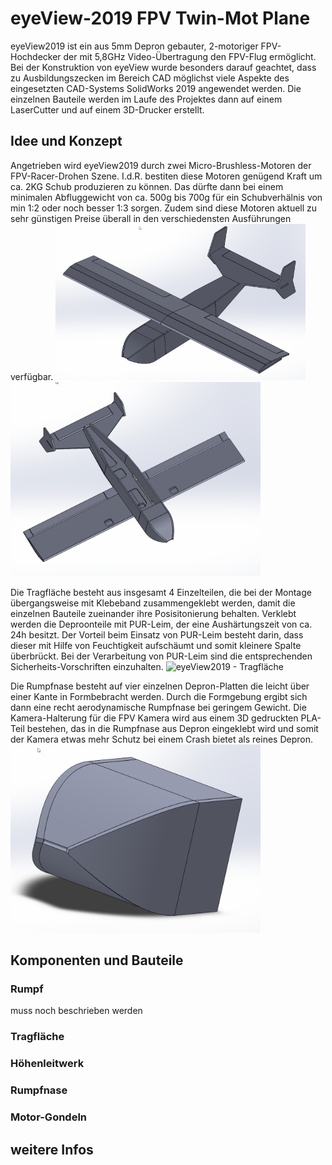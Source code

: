 # eyeView-2019 FPV Twin-Mot Plane
eyeView2019 ist ein aus 5mm Depron gebauter, 2-motoriger FPV-Hochdecker der mit 5,8GHz Video-Übertragung den FPV-Flug ermöglicht.
Bei der Konstruktion von eyeView wurde besonders darauf geachtet, dass zu Ausbildungszecken im Bereich CAD möglichst viele Aspekte des eingesetzten CAD-Systems SolidWorks 2019 angewendet werden. Die einzelnen Bauteile werden im Laufe des Projektes dann auf einem LaserCutter und auf einem 3D-Drucker erstellt.

## Idee und Konzept
Angetrieben wird eyeView2019 durch zwei Micro-Brushless-Motoren der FPV-Racer-Drohen Szene. I.d.R. bestiten diese Motoren genügend Kraft um ca. 2KG Schub produzieren zu können. Das dürfte dann bei einem minimalen Abfluggewicht von ca. 500g bis 700g für ein Schubverhälnis von min 1:2 oder noch besser 1:3 sorgen. Zudem sind diese Motoren aktuell zu sehr günstigen Preise überall in den verschiedensten Ausführungen verfügbar.
![eyeView2019 - Gesammtansicht Zwischenstand](/images/small/EyeView_Komplett_01.png)
![eyeView2019 - Gesammtansicht Zwischenstand](/images/small/EyeView_Komplett_02.png)

Die Tragfläche besteht aus insgesamt 4 Einzelteilen, die bei der Montage übergangsweise mit Klebeband zusammengeklebt werden, damit die einzelnen Bauteile zueinander ihre Posisitonierung behalten. Verklebt werden die Deproonteile mit PUR-Leim, der eine Aushärtungszeit von ca. 24h besitzt. Der Vorteil beim Einsatz von PUR-Leim besteht darin, dass dieser mit Hilfe von Feuchtigkeit aufschäumt und somit kleinere Spalte überbrückt. Bei der Verarbeitung von PUR-Leim sind die entsprechenden Sicherheits-Vorschriften einzuhalten.
![eyeView2019 - Tragfläche](/images/small/EyeView_Tragfläche_01.png)

Die Rumpfnase besteht auf vier einzelnen Depron-Platten die leicht über einer Kante in Formbebracht werden. Durch die Formgebung ergibt sich dann eine recht aerodynamische Rumpfnase bei geringem Gewicht. Die Kamera-Halterung für die FPV Kamera wird aus einem 3D gedruckten PLA-Teil bestehen, das in die Rumpfnase aus Depron eingeklebt wird und somit der Kamera etwas mehr Schutz bei einem Crash bietet als reines Depron.
![eyeView2019 - Rumpfnase als Oberflächenteil](/images/small/EyeView_Rumpfnase_01.png)

## Komponenten und Bauteile
### Rumpf
muss noch beschrieben werden

### Tragfläche

### Höhenleitwerk

### Rumpfnase

### Motor-Gondeln

## weitere Infos
